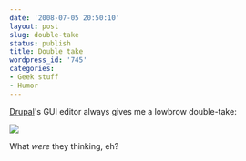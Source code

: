 ```yaml
---
date: '2008-07-05 20:50:10'
layout: post
slug: double-take
status: publish
title: Double take
wordpress_id: '745'
categories:
- Geek stuff
- Humor
---
```


[Drupal](http://drupal.org/)'s GUI editor always gives me a lowbrow double-take:

[![](http://fnord.phfactor.net/wp-content/uploads/2008/07/picture-1.png)](http://fnord.phfactor.net/wp-content/uploads/2008/07/picture-1.png)

What _were_ they thinking, eh?
